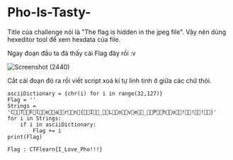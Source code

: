 # Pho-Is-Tasty-

Title của challenge nói là "The flag is hidden in the jpeg file". Vậy nên dùng hexeditor tool để xem hexdata của file.

Ngay đoạn đầu ta đã thấy cái Flag đây rồi :v

![Screenshot (2440)](https://user-images.githubusercontent.com/113530029/191791492-65f6c28a-9b87-49aa-8722-55cd6f5e97cb.png)

Cắt cái đoạn đó ra rồi viết script xoá kí tự linh tinh ở giữa các chữ thôi.

```
asciiDictionary = {chr(i) for i in range(32,127)}
Flag = ''
Strings = 'CTFlearn{I_Love_Pho!!!}'
for i in Strings:
    if i in asciiDictionary:
        Flag += i
print(Flag)
```
`Flag : CTFlearn{I_Love_Pho!!!}`
